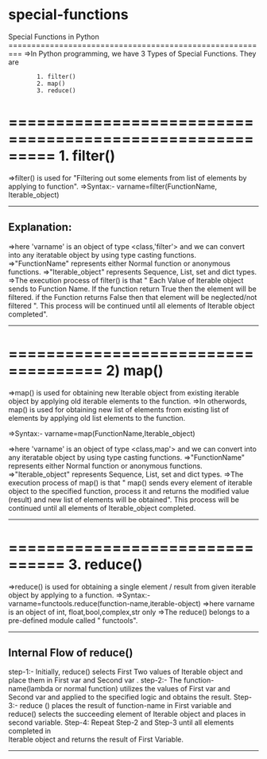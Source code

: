 # special-functions
Special Functions in Python
     =========================================================
=>In Python programming, we have 3 Types of Special Functions. They are

			1. filter()
			2. map()
			3. reduce()

=========================================================
						1. filter()
=========================================================
=>filter() is used for  "Filtering out some elements from list of elements by applying to function".
=>Syntax:-        varname=filter(FunctionName, Iterable_object)

---------------------
Explanation:
---------------------
=>here 'varname' is an object of type <class,'filter'> and we can convert into any iteratable object by using type 
   casting functions.
=>"FunctionName" represents either Normal function or anonymous functions.
=>"Iterable_object" represents Sequence, List, set and dict types.
=>The execution process of filter() is that  " Each Value of Iterable object sends to Function Name. If the function return True then the element will be filtered. if the Function returns False then that element will be neglected/not filtered ". This process will be continued until all elements of Iterable object completed".

-----------------------------------------------------------------------------------------------------------------

====================================
				2) map()
====================================
=>map() is used for obtaining new Iterable object from existing iterable object by applying old iterable elements to the function.
=>In otherwords, map() is used for obtaining new list of elements  from  existing list of elements by applying old list  elements to the function.

=>Syntax:-      varname=map(FunctionName,Iterable_object)
				
=>here 'varname' is an object of type <class,map'> and we can convert into any iteratable object by using type casting functions.
=>"FunctionName" represents either Normal function or anonymous functions.
=>"Iterable_object" represents Sequence, List, set and dict types.
=>The execution process of map() is that " map() sends every element of iterable object to the specified function, process it and returns the modified value (result) and new list of elements will be obtained". This process will be continued until all elements of Iterable_object completed.

-----------------------------------------------------------------------------------------------------------------

================================
				3. reduce()
================================
=>reduce() is used for obtaining a single element / result from given iterable object by applying to a function.
=>Syntax:-
		varname=functools.reduce(function-name,iterable-object)
=>here varname is an object of int, float,bool,complex,str only
=>The reduce() belongs to a pre-defined module called " functools".

---------------------------------------
Internal Flow of reduce()
---------------------------------------
step-1:- Initially, reduce() selects  First Two values of Iterable object and place them in First var and Second var .
step-2:- The function-name(lambda or normal function) utilizes the values of First var and                     
             Second var and applied to the specified logic and obtains the result.
Step-3:- reduce () places the result of function-name in First variable and reduce() 
              selects the succeeding element of Iterable object and places in second variable.
Step-4: Repeat  Step-2 and Step-3 until all elements completed in		             
             Iterable object and returns the result of First Variable.
             
-----------------------------------------------------------------------------------------------------------------
